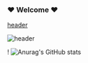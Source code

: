 ### ❤️ Welcome ❤️

[header](https://capsule-render.vercel.app/api?type=wave&color=auto&height=300&section=header&text=capsule%20render&fontSize=90)


![header](https://capsule-render.vercel.app/api?text=Hello%World!&fontSize=20&rotate=-30)


!
![Anurag's GitHub stats](https://github-readme-stats.vercel.app/api?username=lxxyeon&show_icons=true&theme=buefy&hide=stars)


<!--



**lxxyeon/lxxyeon** is a ✨ _special_ ✨ repository because its `README.md` (this file) appears on your GitHub profile.

Here are some ideas to get you started:

- 🔭 I’m currently working on ...
- 🌱 I’m currently learning ...
- 👯 I’m looking to collaborate on ...
- 🤔 I’m looking for help with ...
- 💬 Ask me about ...
- 📫 How to reach me: ...
- 😄 Pronouns: ...
- ⚡ Fun fact: ...
-->
